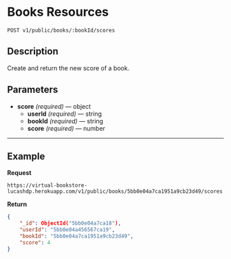 # Books Resources

    POST v1/public/books/:bookId/scores

## Description
Create and return the new score of a book.

## Parameters

- **score** _(required)_ — object
    - **userId** _(required)_ — string
    - **bookId** _(required)_ — string
    - **score** _(required)_ — number

***

## Example
**Request**

    https://virtual-bookstore-lucashdp.herokuapp.com/v1/public/books/5bb0e04a7ca1951a9cb23d49/scores

**Return**
``` json
{
    "_id": ObjectId("5bb0e04a7ca18"),
    "userId": "5bb0e04a456567ca19",
    "bookId": "5bb0e04a7ca1951a9cb23d49",
    "score": 4
}
```